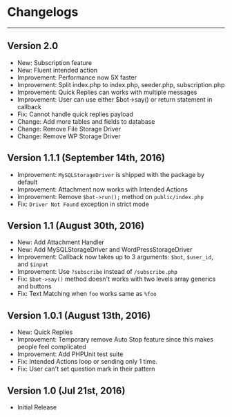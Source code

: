 # Changelogs
---
## Version 2.0
- New: Subscription feature
- New: Fluent intended action
- Improvement: Performance now 5X faster
- Improvement: Split index.php to index.php, seeder.php, subscription.php
- Improvement: Quick Replies can works with multiple messages
- Improvement: User can use either $bot->say() or return statement in callback
- Fix: Cannot handle quick replies payload
- Change: Add more tables and fields to database
- Change: Remove File Storage Driver
- Change: Remove WP Storage Driver

## Version 1.1.1 (September 14th, 2016)
- Improvement: `MySQLStorageDriver` is shipped with the package by default
- Improvement: Attachment now works with Intended Actions
- Improvement: Remove `$bot->run();` method on `public/index.php`
- Fix: `Driver Not Found` exception in strict mode

## Version 1.1 (August 30th, 2016)
- New: Add Attachment Handler
- New: Add MySQLStorageDriver and WordPressStorageDriver
- Improvement: Callback now takes up to 3 arguments: `$bot`, `$user_id`, and `$input`
- Improvement: Use `?subscribe` instead of `/subscribe.php`
- Fix: `$bot->say()` method doesn't works with two levels array generics and buttons
- Fix: Text Matching when `foo` works same as `%foo`

## Version 1.0.1 (August 13th, 2016)
- New: Quick Replies
- Improvement: Temporary remove Auto Stop feature since this makes people feel complicated
- Improvement: Add PHPUnit test suite
- Fix: Intended Actions loop or sending only 1 time.
- Fix: User can't set question mark in their pattern

## Version 1.0 (Jul 21st, 2016)
- Initial Release